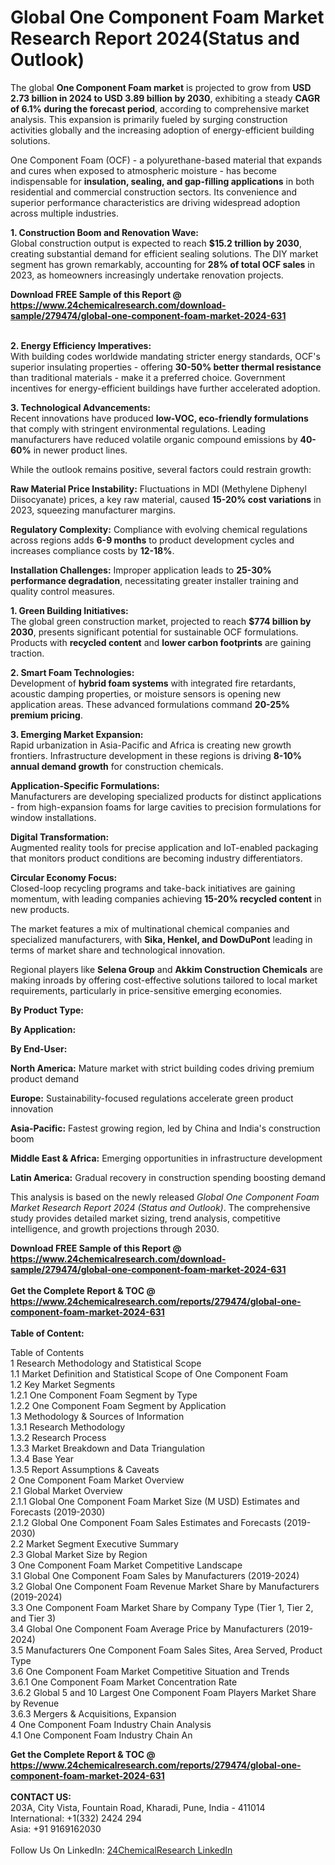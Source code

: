 <h1>Global One Component Foam Market Research Report 2024(Status and Outlook)</h1><p>The global <strong>One Component Foam market</strong> is projected to grow from <strong>USD 2.73 billion in 2024 to USD 3.89 billion by 2030</strong>, exhibiting a steady <strong>CAGR of 6.1% during the forecast period</strong>, according to comprehensive market analysis. This expansion is primarily fueled by surging construction activities globally and the increasing adoption of energy-efficient building solutions.</p><p>One Component Foam (OCF) - a polyurethane-based material that expands and cures when exposed to atmospheric moisture - has become indispensable for <strong>insulation, sealing, and gap-filling applications</strong> in both residential and commercial construction sectors. Its convenience and superior performance characteristics are driving widespread adoption across multiple industries.</p><p><strong>1. Construction Boom and Renovation Wave:</strong><br>
Global construction output is expected to reach <strong>$15.2 trillion by 2030</strong>, creating substantial demand for efficient sealing solutions. The DIY market segment has grown remarkably, accounting for <strong>28% of total OCF sales</strong> in 2023, as homeowners increasingly undertake renovation projects.</p><div><b>Download FREE Sample of this Report @ 
            <a href="https://www.24chemicalresearch.com/download-sample/279474/global-one-component-foam-market-2024-631">
            https://www.24chemicalresearch.com/download-sample/279474/global-one-component-foam-market-2024-631</a></b></div><br><p><strong>2. Energy Efficiency Imperatives:</strong><br>
With building codes worldwide mandating stricter energy standards, OCF's superior insulating properties - offering <strong>30-50% better thermal resistance</strong> than traditional materials - make it a preferred choice. Government incentives for energy-efficient buildings have further accelerated adoption.</p><p><strong>3. Technological Advancements:</strong><br>
Recent innovations have produced <strong>low-VOC, eco-friendly formulations</strong> that comply with stringent environmental regulations. Leading manufacturers have reduced volatile organic compound emissions by <strong>40-60%</strong> in newer product lines.</p><p>While the outlook remains positive, several factors could restrain growth:</p><p><strong>Raw Material Price Instability:</strong> Fluctuations in MDI (Methylene Diphenyl Diisocyanate) prices, a key raw material, caused <strong>15-20% cost variations</strong> in 2023, squeezing manufacturer margins.</p><p><strong>Regulatory Complexity:</strong> Compliance with evolving chemical regulations across regions adds <strong>6-9 months</strong> to product development cycles and increases compliance costs by <strong>12-18%</strong>.</p><p><strong>Installation Challenges:</strong> Improper application leads to <strong>25-30% performance degradation</strong>, necessitating greater installer training and quality control measures.</p><p><strong>1. Green Building Initiatives:</strong><br>
The global green construction market, projected to reach <strong>$774 billion by 2030</strong>, presents significant potential for sustainable OCF formulations. Products with <strong>recycled content</strong> and <strong>lower carbon footprints</strong> are gaining traction.</p><p><strong>2. Smart Foam Technologies:</strong><br>
Development of <strong>hybrid foam systems</strong> with integrated fire retardants, acoustic damping properties, or moisture sensors is opening new application areas. These advanced formulations command <strong>20-25% premium pricing</strong>.</p><p><strong>3. Emerging Market Expansion:</strong><br>
Rapid urbanization in Asia-Pacific and Africa is creating new growth frontiers. Infrastructure development in these regions is driving <strong>8-10% annual demand growth</strong> for construction chemicals.</p><p><strong>Application-Specific Formulations:</strong><br>
	Manufacturers are developing specialized products for distinct applications - from high-expansion foams for large cavities to precision formulations for window installations.</p><p><strong>Digital Transformation:</strong><br>
	Augmented reality tools for precise application and IoT-enabled packaging that monitors product conditions are becoming industry differentiators.</p><p><strong>Circular Economy Focus:</strong><br>
	Closed-loop recycling programs and take-back initiatives are gaining momentum, with leading companies achieving <strong>15-20% recycled content</strong> in new products.</p><p>The market features a mix of multinational chemical companies and specialized manufacturers, with <strong>Sika, Henkel, and DowDuPont</strong> leading in terms of market share and technological innovation.</p><p>Regional players like <strong>Selena Group</strong> and <strong>Akkim Construction Chemicals</strong> are making inroads by offering cost-effective solutions tailored to local market requirements, particularly in price-sensitive emerging economies.</p><p><strong>By Product Type:</strong></p><p><strong>By Application:</strong></p><p><strong>By End-User:</strong></p><p><strong>North America:</strong> Mature market with strict building codes driving premium product demand</p><p><strong>Europe:</strong> Sustainability-focused regulations accelerate green product innovation</p><p><strong>Asia-Pacific:</strong> Fastest growing region, led by China and India's construction boom</p><p><strong>Middle East &amp; Africa:</strong> Emerging opportunities in infrastructure development</p><p><strong>Latin America:</strong> Gradual recovery in construction spending boosting demand</p><p>This analysis is based on the newly released <em>Global One Component Foam Market Research Report 2024 (Status and Outlook)</em>. The comprehensive study provides detailed market sizing, trend analysis, competitive intelligence, and growth projections through 2030.</p><div><b>Download FREE Sample of this Report @ 
            <a href="https://www.24chemicalresearch.com/download-sample/279474/global-one-component-foam-market-2024-631">
            https://www.24chemicalresearch.com/download-sample/279474/global-one-component-foam-market-2024-631</a></b></div><br><div><b>Get the Complete Report & TOC @ 
            <a href="https://www.24chemicalresearch.com/reports/279474/global-one-component-foam-market-2024-631">
            https://www.24chemicalresearch.com/reports/279474/global-one-component-foam-market-2024-631</a></b></div><br>
            <b>Table of Content:</b><p>Table of Contents<br />
 1 Research Methodology and Statistical Scope<br />
 1.1 Market Definition and Statistical Scope of One Component Foam<br />
 1.2 Key Market Segments<br />
 1.2.1 One Component Foam Segment by Type<br />
 1.2.2 One Component Foam Segment by Application<br />
 1.3 Methodology & Sources of Information<br />
 1.3.1 Research Methodology<br />
 1.3.2 Research Process<br />
 1.3.3 Market Breakdown and Data Triangulation<br />
 1.3.4 Base Year<br />
 1.3.5 Report Assumptions & Caveats<br />
 2 One Component Foam Market Overview<br />
 2.1 Global Market Overview<br />
 2.1.1 Global One Component Foam Market Size (M USD) Estimates and Forecasts (2019-2030)<br />
 2.1.2 Global One Component Foam Sales Estimates and Forecasts (2019-2030)<br />
 2.2 Market Segment Executive Summary<br />
 2.3 Global Market Size by Region<br />
 3 One Component Foam Market Competitive Landscape<br />
 3.1 Global One Component Foam Sales by Manufacturers (2019-2024)<br />
 3.2 Global One Component Foam Revenue Market Share by Manufacturers (2019-2024)<br />
 3.3 One Component Foam Market Share by Company Type (Tier 1, Tier 2, and Tier 3)<br />
 3.4 Global One Component Foam Average Price by Manufacturers (2019-2024)<br />
 3.5 Manufacturers One Component Foam Sales Sites, Area Served, Product Type<br />
 3.6 One Component Foam Market Competitive Situation and Trends<br />
 3.6.1 One Component Foam Market Concentration Rate<br />
 3.6.2 Global 5 and 10 Largest One Component Foam Players Market Share by Revenue<br />
 3.6.3 Mergers & Acquisitions, Expansion<br />
 4 One Component Foam Industry Chain Analysis<br />
 4.1 One Component Foam Industry Chain An</p><div><b>Get the Complete Report & TOC @ 
            <a href="https://www.24chemicalresearch.com/reports/279474/global-one-component-foam-market-2024-631">
            https://www.24chemicalresearch.com/reports/279474/global-one-component-foam-market-2024-631</a></b></div><br><b>CONTACT US:</b><br>
            203A, City Vista, Fountain Road, Kharadi, Pune, India - 411014<br>
            International: +1(332) 2424 294<br>
            Asia: +91 9169162030 <br><br>
            Follow Us On LinkedIn: <a href="https://www.linkedin.com/company/24chemicalresearch/">24ChemicalResearch LinkedIn</a>